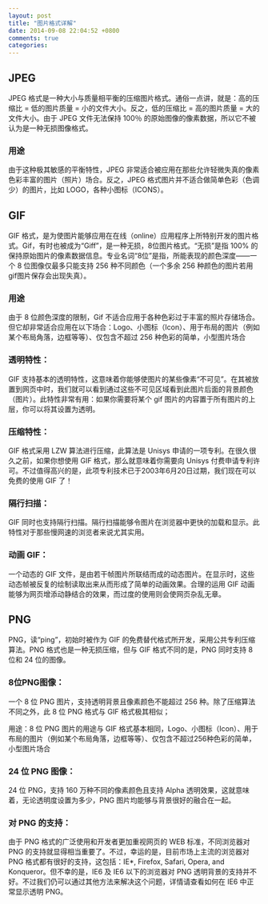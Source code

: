 ```yaml
---
layout: post
title: "图片格式详解"
date: 2014-09-08 22:04:52 +0800
comments: true
categories: 
---
```


<!-- more -->

## JPEG

JPEG 格式是一种大小与质量相平衡的压缩图片格式。通俗一点讲，就是：高的压缩比 = 低的图片质量 = 小的文件大小。反之，低的压缩比 = 高的图片质量 = 大的文件大小。由于 JPEG 文件无法保持 100％ 的原始图像的像素数据，所以它不被认为是一种无损图像格式。

### 用途

由于这种极其敏感的平衡特性，JPEG 非常适合被应用在那些允许轻微失真的像素色彩丰富的图片（照片）场合。反之，JPEG 格式图片并不适合做简单色彩（色调少）的图片，比如 LOGO，各种小图标（ICONS）。

## GIF

GIF 格式，是为使图片能够应用在在线（online）应用程序上所特别开发的图片格式。Gif，有时也被成为“Giff”，是一种无损，8位图片格式。“无损”是指 100% 的保持原始图片的像素数据信息。专业名词“8位”是指，所能表现的颜色深度——一个 8 位图像仅最多只能支持 256 种不同颜色（一个多余 256 种颜色的图片若用gif图片保存会出现失真）。

### 用途

由于 8 位颜色深度的限制，Gif 不适合应用于各种色彩过于丰富的照片存储场合。但它却非常适合应用在以下场合：Logo、小图标（Icon）、用于布局的图片（例如某个布局角落，边框等等）、仅包含不超过 256 种色彩的简单，小型图片场合

### 透明特性：

GIF 支持基本的透明特性，这意味着你能够使图片的某些像素“不可见”。在其被放置到网页中时，我们就可以看到通过这些不可见区域看到此图片后面的背景颜色（图片）。此特性非常有用：如果你需要将某个 gif 图片的内容置于所有图片的上层，你可以将其设置为透明。

### 压缩特性：

GIF 格式采用 LZW 算法进行压缩，此算法是 Unisys 申请的一项专利。在很久很久之前，如果你想使用 GIF 格式，那么就意味着你需要向 Unisys 付费申请专利许可。不过值得高兴的是，此项专利技术已于2003年6月20日过期，我们现在可以免费的使用 GIF 了！

### 隔行扫描：

GIF 同时也支持隔行扫描。隔行扫描能够令图片在浏览器中更快的加载和显示。此特性对于那些慢网速的浏览者来说尤其实用。

### 动画 GIF：

一个动态的 GIF 文件，是由若干帧图片所联结而成的动态图片。在显示时，这些动态帧被反复的绘制读取出来从而形成了简单的动画效果。合理的运用 GIF 动画能够为网页增添动静结合的效果，而过度的使用则会使网页杂乱无章。

## PNG

PNG，读“ping”，初始时被作为 GIF 的免费替代格式所开发，采用公共专利压缩算法。PNG 格式也是一种无损压缩，但与 GIF 格式不同的是，PNG 同时支持 8 位和 24 位的图像。

### 8位PNG图像：

一个 8 位 PNG 图片，支持透明背景且像素颜色不能超过 256 种。除了压缩算法不同之外，此 8 位 PNG 格式与 GIF 格式极其相似；

用途：8 位 PNG 图片的用途与 GIF 格式基本相同，Logo、小图标（Icon）、用于布局的图片（例如某个布局角落，边框等等）、仅包含不超过256种色彩的简单，小型图片场合

### 24 位 PNG 图像：

24 位 PNG，支持 160 万种不同的像素颜色且支持 Alpha 透明效果，这就意味着，无论透明度设置为多少，PNG 图片均能够与背景很好的融合在一起。

### 对 PNG 的支持：

由于 PNG 格式的广泛使用和开发者更加重视网页的 WEB 标准，不同浏览器对 PNG 的支持就显得相当重要了。不过，幸运的是，目前市场上主流的浏览器对 PNG 格式都有很好的支持，这包括：IE*, Firefox, Safari, Opera, and Konqueror。但不幸的是，IE6 及 IE6 以下的浏览器对 PNG 透明背景的支持并不好。不过我们仍可以通过其他方法来解决这个问题，详情请查看如何在 IE6 中正常显示透明 PNG。


